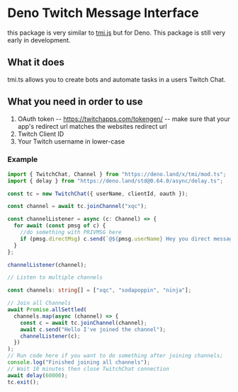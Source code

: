 # Deno Twitch Message Interface

this package is very similar to [tmi.js](https://github.com/tmijs/tmi.js) but for Deno. This package is still very early in development.

## What it does

tmi.ts allows you to create bots and automate tasks in a users Twitch Chat.

## What you need in order to use

1. OAuth token -- https://twitchapps.com/tokengen/ -- make sure that your app's redirect url matches the websites redirect url
2. Twitch Client ID
3. Your Twitch username in lower-case

### Example

```typescript
import { TwitchChat, Channel } from "https://deno.land/x/tmi/mod.ts";
import { delay } from "https://deno.land/std@0.64.0/async/delay.ts";

const tc = new TwitchChat({ userName, clientId, oauth });

const channel = await tc.joinChannel("xqc");

const channelListener = async (c: Channel) => {
  for await (const pmsg of c) {
    //do something with PRIVMSG here
    if (pmsg.directMsg) c.send(`@${pmsg.userName} Hey you direct messaged me!`);
  }
};

channelListener(channel);

// Listen to multiple channels

const channels: string[] = ["xqc", "sodapoppin", "ninja"];

// Join all Channels
await Promise.allSettled(
  channels.map(async (channel) => {
    const c = await tc.joinChannel(channel);
    await c.send("Hello I've joined the channel");
    channelListener(c);
  })
);
// Run code here if you want to do something after joining channels;
console.log("Finished joining all channels");
// Wait 10 minutes then close TwitchChat connection
await delay(60000);
tc.exit();
```
